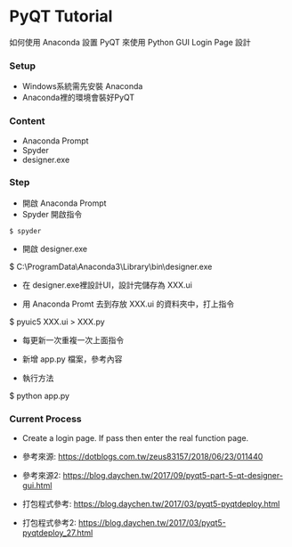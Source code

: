 # PyQT Tutorial #

如何使用 Anaconda 設置 PyQT 來使用 Python GUI
Login Page 設計

### Setup ###

* Windows系統需先安裝 Anaconda
* Anaconda裡的環境會裝好PyQT

### Content ###

* Anaconda Prompt
* Spyder
* designer.exe

### Step ###

* 開啟 Anaconda Prompt
* Spyder 開啟指令
```
$ spyder
```
* 開啟 designer.exe

$ C:\ProgramData\Anaconda3\Library\bin\designer.exe

* 在 designer.exe裡設計UI，設計完儲存為 XXX.ui

* 用 Anaconda Promt 去到存放 XXX.ui 的資料夾中，打上指令

$ pyuic5 XXX.ui > XXX.py

* 每更新一次重複一次上面指令

* 新增 app.py 檔案，參考內容

* 執行方法

$ python app.py

### Current Process ###

* Create a login page. If pass then enter the real function page.


* 參考來源: https://dotblogs.com.tw/zeus83157/2018/06/23/011440

* 參考來源2: https://blog.daychen.tw/2017/09/pyqt5-part-5-qt-designer-gui.html

* 打包程式參考: https://blog.daychen.tw/2017/03/pyqt5-pyqtdeploy.html

* 打包程式參考2: https://blog.daychen.tw/2017/03/pyqt5-pyqtdeploy_27.html
